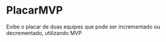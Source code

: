 # PlacarMVP
Exibe o placar de duas equipes que pode ser incrementado ou decrementado, utilizando MVP

